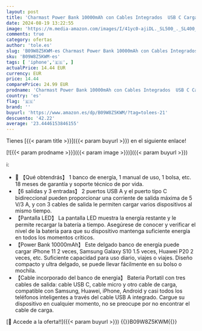 ```yaml
---
layout: post
title: 'Charmast Power Bank 10000mAh con Cables Integrados  USB C Cargador Portátil 5V / 3A Powerbank Pantalla LED con 6 Salidas y 3 Entradas para iPhone Samsung Huawei Xiaomi'
date: 2024-08-19 13:22:55
image: 'https://m.media-amazon.com/images/I/41yc0-ajiDL._SL500_._SL400_.jpg'
comments: true
category: ofertas
author: 'tole.es'
slug: 'B09W8Z5KWM-es Charmast Power Bank 10000mAh con Cables Integrados USB C...'
sku: 'B09W8Z5KWM-es'
tags: [ 'iphone','🇪🇸', ]
actualPrice: 14.44 EUR
currency: EUR
price: 14.44
comparePrice: 24.99 EUR
prodname: 'Charmast Power Bank 10000mAh con Cables Integrados  USB C Cargador Portátil 5V / 3A Powerbank Pantalla LED con 6 Salidas y 3 Entradas para iPhone Samsung Huawei Xiaomi'
country: 'es'
flag: '🇪🇸'
brand: ''
buyurl: 'https://www.amazon.es/dp/B09W8Z5KWM/?tag=tolees-21'
descuento: '42.22'
average: '23.4446153846155'
---
```


Tienes [{{< param title >}}]({{< param buyurl >}}) en el siguiente enlace!

[![{{< param prodname >}}]({{< param image >}})]({{< param buyurl >}})

ℹ️:

- 🔋 【Qué obtendrás】 1 banco de energía, 1 manual de uso, 1 bolsa, etc. 18 meses de garantía y soporte técnico de por vida.
- 【6 salidas y 3 entradas】 2 puertos USB A y el puerto tipo C bidireccional pueden proporcionar una corriente de salida máxima de 5 V/3 A, y con 3 cables de salida le permiten cargar varios dispositivos al mismo tiempo.
- 【Pantalla LED】 La pantalla LED muestra la energía restante y le permite recargar la batería a tiempo. Asegúrese de conocer y verificar el nivel de la batería para que su dispositivo mantenga suficiente energía en todos los momentos críticos.
- 【Power Bank 10000mAh】 Este delgado banco de energía puede cargar iPhone 11 2 veces, Samsung Galaxy S10 1.5 veces, Huawei P20 2 veces, etc. Suficiente capacidad para uso diario, viajes o viajes. Diseño compacto y ultra delgado, se puede llevar fácilmente en su bolso o mochila.
- 【Cable incorporado del banco de energía】 Bateria Portatil con tres cables de salida: cable USB C, cable micro y otro cable de carga, compatible con Samsung, Huawei, iPhone, Android y casi todos los teléfonos inteligentes a través del cable USB A integrado. Cargue su dispositivo en cualquier momento, no se preocupe por no encontrar el cable de carga.

[🛒 Accede a la oferta!!]({{< param buyurl >}})
{{<world>}}B09W8Z5KWM{{</world>}}
